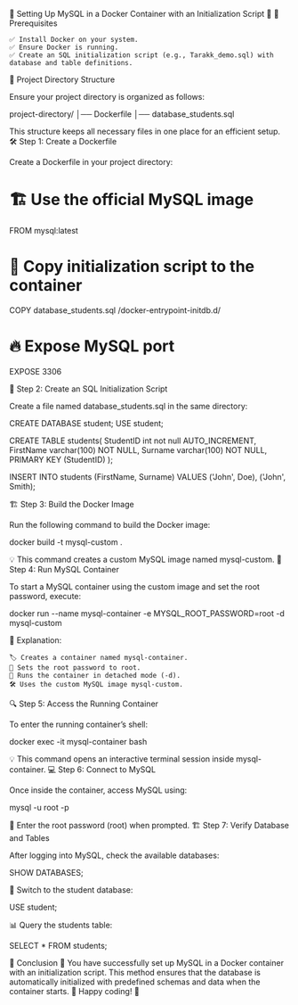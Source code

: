 🐬 Setting Up MySQL in a Docker Container with an Initialization Script 🚀
📌 Prerequisites

    ✅ Install Docker on your system.
    ✅ Ensure Docker is running.
    ✅ Create an SQL initialization script (e.g., Tarakk_demo.sql) with database and table definitions.

📂 Project Directory Structure

Ensure your project directory is organized as follows:

project-directory/
│── Dockerfile
│── database_students.sql

This structure keeps all necessary files in one place for an efficient setup.
🛠 Step 1: Create a Dockerfile

Create a Dockerfile in your project directory:

# 🏗 Use the official MySQL image
FROM mysql:latest

# 📂 Copy initialization script to the container
COPY database_students.sql /docker-entrypoint-initdb.d/

# 🔥 Expose MySQL port
EXPOSE 3306

📜 Step 2: Create an SQL Initialization Script

Create a file named database_students.sql in the same directory:

CREATE DATABASE student;
USE student;


CREATE TABLE students(
    StudentID int not null AUTO_INCREMENT,
    FirstName varchar(100) NOT NULL,
    Surname varchar(100) NOT NULL,
    PRIMARY KEY (StudentID)
);

INSERT INTO students (FirstName, Surname) VALUES ('John', Doe), ('John', Smith);

🏗 Step 3: Build the Docker Image

Run the following command to build the Docker image:

docker build -t mysql-custom .

💡 This command creates a custom MySQL image named mysql-custom.
🚀 Step 4: Run MySQL Container

To start a MySQL container using the custom image and set the root password, execute:

docker run --name mysql-container -e MYSQL_ROOT_PASSWORD=root -d mysql-custom

🧐 Explanation:

    🏷 Creates a container named mysql-container.
    🔐 Sets the root password to root.
    🏃 Runs the container in detached mode (-d).
    🛠 Uses the custom MySQL image mysql-custom.

🔍 Step 5: Access the Running Container

To enter the running container’s shell:

docker exec -it mysql-container bash

💡 This command opens an interactive terminal session inside mysql-container.
💻 Step 6: Connect to MySQL

Once inside the container, access MySQL using:

mysql -u root -p

🔑 Enter the root password (root) when prompted.
🏗 Step 7: Verify Database and Tables

After logging into MySQL, check the available databases:

SHOW DATABASES;

🔄 Switch to the student database:

USE student;

📊 Query the students table:

SELECT * FROM students;

🎉 Conclusion
🎯 You have successfully set up MySQL in a Docker container with an initialization script. This method ensures that the database is automatically initialized with predefined schemas and data when the container starts. 🚀 Happy coding! 🎨
